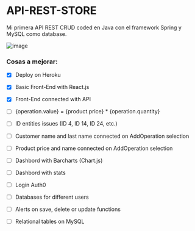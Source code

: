# API-REST-STORE

Mi primera API REST CRUD coded en Java con el framework Spring y MySQL como database.

![image](https://user-images.githubusercontent.com/99227381/180213083-3f2a5679-c830-4e03-bc50-d6712a6beaeb.png)

### Cosas a mejorar:

- [X] Deploy on Heroku
- [X] Basic Front-End with React.js
- [X] Front-End connected with API
- [ ] {operation.value} = {product.price} * {operation.quantity}
- [ ] ID entities issues (ID 4, ID 14, ID 24, etc.)
- [ ] Customer name and last name connected on AddOperation selection
- [ ] Product price and name connected on AddOperation selection
- [ ] Dashbord with Barcharts (Chart.js)
- [ ] Dashbord with stats
- [ ] Login Auth0
- [ ] Databases for different users
- [ ] Alerts on save, delete or update functions
- [ ] Relational tables on MySQL



